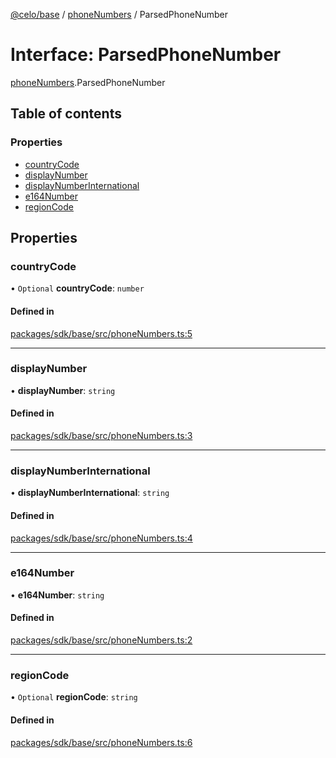 [@celo/base](../README.md) / [phoneNumbers](../modules/phoneNumbers.md) / ParsedPhoneNumber

# Interface: ParsedPhoneNumber

[phoneNumbers](../modules/phoneNumbers.md).ParsedPhoneNumber

## Table of contents

### Properties

- [countryCode](phoneNumbers.ParsedPhoneNumber.md#countrycode)
- [displayNumber](phoneNumbers.ParsedPhoneNumber.md#displaynumber)
- [displayNumberInternational](phoneNumbers.ParsedPhoneNumber.md#displaynumberinternational)
- [e164Number](phoneNumbers.ParsedPhoneNumber.md#e164number)
- [regionCode](phoneNumbers.ParsedPhoneNumber.md#regioncode)

## Properties

### countryCode

• `Optional` **countryCode**: `number`

#### Defined in

[packages/sdk/base/src/phoneNumbers.ts:5](https://github.com/celo-org/developer-tooling/blob/master/packages/sdk/base/src/phoneNumbers.ts#L5)

___

### displayNumber

• **displayNumber**: `string`

#### Defined in

[packages/sdk/base/src/phoneNumbers.ts:3](https://github.com/celo-org/developer-tooling/blob/master/packages/sdk/base/src/phoneNumbers.ts#L3)

___

### displayNumberInternational

• **displayNumberInternational**: `string`

#### Defined in

[packages/sdk/base/src/phoneNumbers.ts:4](https://github.com/celo-org/developer-tooling/blob/master/packages/sdk/base/src/phoneNumbers.ts#L4)

___

### e164Number

• **e164Number**: `string`

#### Defined in

[packages/sdk/base/src/phoneNumbers.ts:2](https://github.com/celo-org/developer-tooling/blob/master/packages/sdk/base/src/phoneNumbers.ts#L2)

___

### regionCode

• `Optional` **regionCode**: `string`

#### Defined in

[packages/sdk/base/src/phoneNumbers.ts:6](https://github.com/celo-org/developer-tooling/blob/master/packages/sdk/base/src/phoneNumbers.ts#L6)
